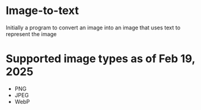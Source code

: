 # Image-to-text
Initially a program to convert an image into an image that uses text to represent the image


# Supported image types as of Feb 19, 2025
* PNG
* JPEG
* WebP
